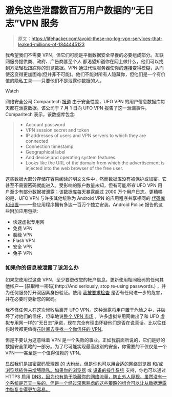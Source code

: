 # 避免这些泄露数百万用户数据的“无日志”VPN 服务

> 原文：<https://lifehacker.com/avoid-these-no-log-vpn-services-that-leaked-millions-of-1844445123>

我希望我们不需要 VPN，但它们可能是平衡数据安全早餐的必要组成部分。互联网服务提供商、政府、广告商甚至个人 都渴望知道你在网上做什么，他们可以找到方法轻松跟踪你的浏览数据。VPN 通过代理服务器使你的连接变得模糊，从而使这变得更加困难(但并非不可能)。他们不能对所有人隐藏你，但他们是一个有价值的隐私工具——只要他们不是泄露你数据的人。

Watch

网络安全公司 Comparitech [报道](https://www.comparitech.com/blog/vpn-privacy/ufo-vpn-data-exposure/) 由于安全性差，UFO VPN 的用户信息数据库每天都在泄露数据。该公司于 7 月 1 日向 UFO VPN 报告了这一泄漏事件。Comparitech 表示，该数据库包含:

> *   Account password
> *   VPN session secret and token
> *   IP addresses of users and VPN servers to which they are connected
> *   Connection timestamp
> *   Geographical label
> *   And device and operating system features.
> *   Looks like the URL of the domain from which the advertisement is injected into the web browser of the free user.

这些数据大部分存储在容易阅读的明文文件中，然而数据库没有被保护或加密。它甚至不需要密码就能进入。受影响的账户数量未知，但有可能*所有* UFO VPN 用户至少有部分数据被泄露；该数据库每天暴露超过 2000 万个用户日志。更糟糕的是，UFO VPN 与许多其他统称为 Android VPN 的应用程序共享相同的 [代码库和设置](https://www.androidpolice.com/2020/07/19/flash-vpn-ufo-vpn-and-five-other-services-leaked-1-2tb-of-private-information/)——一些应用程序拥有多达一百万个独立安装。Android Police 报告的这些附加应用包括:

*   快速虚拟专用网
*   免费 VPN
*   超级 VPN
*   Flash VPN
*   安全 VPN
*   兔子 VPN

### 如果你的信息被泄露了该怎么办

如果您使用过这些 VPN，至少要更改您的帐户信息。更新使用相同密码的任何其他帐户— [获取唯一密码](http://And seriously, stop re-using passwords.) ，并为任何服务打开双因素身份验证。使用 [我被要求检查](https://lifehacker.com/how-to-make-sure-your-passwords-havent-been-stolen-1837305758) 是否有任何进一步的危害，并在必要时更新您的密码。

我不怪任何人在这次惨败后离开 UFO VPN。这种泄露将用户置于危险之中，并破坏了对他们的信任，坦率地说[整个 VPN 市场](https://lifehacker.com/heres-another-reason-using-a-free-android-vpn-is-a-terr-1842793803) 。许多虚拟专用网做出了和 UFO 虚拟专用网一样的“无日志”承诺，现在完全有理由怀疑他们是否在说真话。比以往任何时候都更值得[花时间去寻找一个你信任的 VPN](https://lifehacker.com/how-to-find-a-trustworthy-vpn-1833045522)。

但是不要认为这意味着 VPN 是一个失败的事业。正如我前面所说的，它们是好的数据安全策略的一部分。为了尽可能实现最高级别的安全，你需要的不仅仅是一个 VPN——甚至是一个值得信赖的 VPN。

显然我们是加密密码管理器 的 [大粉丝，但是你也可以用合适的网络浏览器](https://lifehacker.com/the-five-best-password-managers-5529133) 和/或 [浏览器插件](https://lifehacker.com/how-to-make-safari-even-more-secure-with-ghosterylite-1830072506)[来增强隐私。如果你的浏览器](https://lifehacker.com/the-best-privacy-and-security-focused-web-browsers-1672758270) 或 [设备的操作系统](https://lifehacker.com/how-to-turn-on-dns-over-https-for-all-apps-in-windows-1-1843544589) 支持，你也可以通过 HTTPS 启用 [DNS，因为也有助于隐藏你的网络流量，防止外人窥视。虽然没有一个系统是万无一失的，但是一个经过深思熟虑的这些策略的组合可以让从数据泄露中恢复变得更加容易。](https://lifehacker.com/how-to-enable-dns-over-https-in-your-web-browser-1841909057)